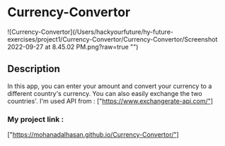 # Currency-Convertor

![Currency-Convertor](/Users/hackyourfuture/hy-future-exercises/project1/Currency-Convertor/Currency-Convertor/Screenshot 2022-09-27 at 8.45.02 PM.png?raw=true "")



## Description

In this app, you can enter your amount and convert your currency to a different country's currency. You can also easily exchange the two countries'. I'm used API from : ["https://www.exchangerate-api.com/"]

### My project link :
["https://mohanadalhasan.github.io/Currency-Convertor/"]
